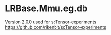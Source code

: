 # LRBase.Mmu.eg.db

Version 2.0.0 used for scTensor-experiments
https://github.com/rikenbit/scTensor-experiments
